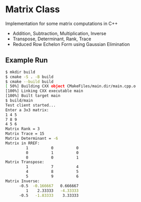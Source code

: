 # Matrix Class
Implementation for some matrix computations in C++

- Addition, Subtraction, Multiplication, Inverse
- Transpose, Determinant, Rank, Trace
- Reduced Row Echelon Form using Gaussian Elimination

## Example Run

```bash
$ mkdir build
$ cmake -S . -B build
$ cmake --build build
[ 50%] Building CXX object CMakeFiles/main.dir/main.cpp.o
[100%] Linking CXX executable main
[100%] Built target main
$ build/main
Test client started...
Enter a 3x3 matrix:
1 4 5
7 8 9
4 5 6
Matrix Rank = 3
Matrix Trace = 15
Matrix Determinant = -6
Matrix in RREF:
         1          0          0
         0          1          0
         0          0          1
Matrix Transpose:
         1          7          4
         4          8          5
         5          9          6
Matrix Inverse:
      -0.5  -0.166667   0.666667
         1    2.33333   -4.33333
      -0.5   -1.83333    3.33333
```
